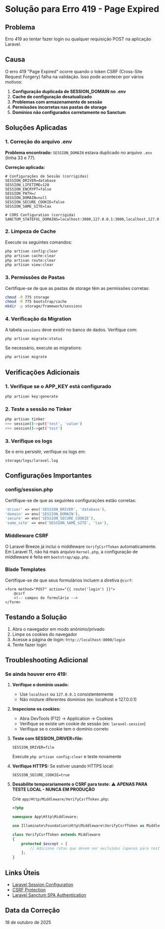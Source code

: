 # Solução para Erro 419 - Page Expired

## Problema
Erro 419 ao tentar fazer login ou qualquer requisição POST na aplicação Laravel.

## Causa
O erro 419 "Page Expired" ocorre quando o token CSRF (Cross-Site Request Forgery) falha na validação. Isso pode acontecer por vários motivos:

1. **Configuração duplicada de SESSION_DOMAIN no .env**
2. **Cache de configuração desatualizado**
3. **Problemas com armazenamento de sessão**
4. **Permissões incorretas nas pastas de storage**
5. **Domínios não configurados corretamente no Sanctum**

## Soluções Aplicadas

### 1. Correção do arquivo .env

**Problema encontrado:** `SESSION_DOMAIN` estava duplicado no arquivo `.env` (linha 33 e 77).

**Correção aplicada:**
```env
# Configurações de Sessão (corrigidas)
SESSION_DRIVER=database
SESSION_LIFETIME=120
SESSION_ENCRYPT=false
SESSION_PATH=/
SESSION_DOMAIN=null
SESSION_SECURE_COOKIE=false
SESSION_SAME_SITE=lax

# CORS Configuration (corrigida)
SANCTUM_STATEFUL_DOMAINS=localhost:3000,127.0.0.1:3000,localhost,127.0.0.1
```

### 2. Limpeza de Cache

Execute os seguintes comandos:

```bash
php artisan config:clear
php artisan cache:clear
php artisan route:clear
php artisan view:clear
```

### 3. Permissões de Pastas

Certifique-se de que as pastas de storage têm as permissões corretas:

```bash
chmod -R 775 storage
chmod -R 775 bootstrap/cache
mkdir -p storage/framework/sessions
```

### 4. Verificação da Migration

A tabela `sessions` deve existir no banco de dados. Verifique com:

```bash
php artisan migrate:status
```

Se necessário, execute as migrations:

```bash
php artisan migrate
```

## Verificações Adicionais

### 1. Verifique se o APP_KEY está configurado

```bash
php artisan key:generate
```

### 2. Teste a sessão no Tinker

```bash
php artisan tinker
>>> session()->put('test', 'value')
>>> session()->get('test')
```

### 3. Verifique os logs

Se o erro persistir, verifique os logs em:
```
storage/logs/laravel.log
```

## Configurações Importantes

### config/session.php

Certifique-se de que as seguintes configurações estão corretas:

```php
'driver' => env('SESSION_DRIVER', 'database'),
'domain' => env('SESSION_DOMAIN'),
'secure' => env('SESSION_SECURE_COOKIE'),
'same_site' => env('SESSION_SAME_SITE', 'lax'),
```

### Middleware CSRF

O Laravel Breeze já inclui o middleware `VerifyCsrfToken` automaticamente. 
Em Laravel 11, não há mais arquivo `Kernel.php`, a configuração de middleware é feita em `bootstrap/app.php`.

### Blade Templates

Certifique-se de que seus formulários incluem a diretiva `@csrf`:

```blade
<form method="POST" action="{{ route('login') }}">
    @csrf
    <!-- campos do formulário -->
</form>
```

## Testando a Solução

1. Abra o navegador em modo anônimo/privado
2. Limpe os cookies do navegador
3. Acesse a página de login: `http://localhost:8000/login`
4. Tente fazer login

## Troubleshooting Adicional

### Se ainda houver erro 419:

1. **Verifique o domínio usado:**
   - Use `localhost` ou `127.0.0.1` consistentemente
   - Não misture diferentes domínios (ex: localhost e 127.0.0.1)

2. **Inspecione os cookies:**
   - Abra DevTools (F12) → Application → Cookies
   - Verifique se existe um cookie de sessão (ex: `laravel-session`)
   - Verifique se o cookie tem o domínio correto

3. **Teste com SESSION_DRIVER=file:**
   ```env
   SESSION_DRIVER=file
   ```
   Execute `php artisan config:clear` e teste novamente

4. **Verifique HTTPS:**
   Se estiver usando HTTPS local:
   ```env
   SESSION_SECURE_COOKIE=true
   ```

5. **Desabilite temporariamente o CSRF para teste:**
   ⚠️ **APENAS PARA TESTE LOCAL - NUNCA EM PRODUÇÃO**
   
   Crie `app/Http/Middleware/VerifyCsrfToken.php`:
   ```php
   <?php

   namespace App\Http\Middleware;

   use Illuminate\Foundation\Http\Middleware\VerifyCsrfToken as Middleware;

   class VerifyCsrfToken extends Middleware
   {
       protected $except = [
           // Adicione rotas que devem ser excluídas (apenas para teste)
       ];
   }
   ```

## Links Úteis

- [Laravel Session Configuration](https://laravel.com/docs/11.x/session)
- [CSRF Protection](https://laravel.com/docs/11.x/csrf)
- [Laravel Sanctum SPA Authentication](https://laravel.com/docs/11.x/sanctum#spa-authentication)

## Data da Correção
18 de outubro de 2025
